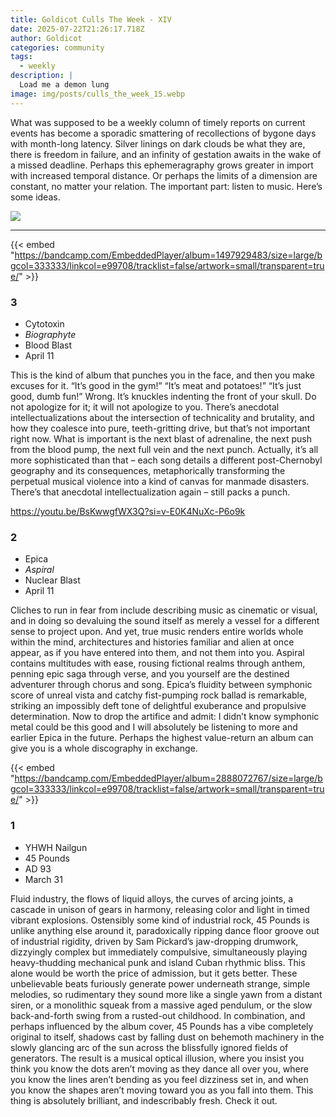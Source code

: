 ```yaml
---
title: Goldicot Culls The Week - XIV
date: 2025-07-22T21:26:17.718Z
author: Goldicot
categories: community
tags:
  - weekly
description: |
  Load me a demon lung
image: img/posts/culls_the_week_15.webp
---
```

What was supposed to be a weekly column of timely reports on current events has become a sporadic smattering of recollections of bygone days with month-long latency. Silver linings on dark clouds be what they are, there is freedom in failure, and an infinity of gestation awaits in the wake of a missed deadline. Perhaps this ephemeragraphy grows greater in import with increased temporal distance. Or perhaps the limits of a dimension are constant, no matter your relation. The important part: listen to music. Here’s some ideas.

![](img/posts/culls_the_week_15.webp)

- - -

{{< embed "https://bandcamp.com/EmbeddedPlayer/album=1497929483/size=large/bgcol=333333/linkcol=e99708/tracklist=false/artwork=small/transparent=true/" >}}

### 3﻿

* Cytotoxin
* *Biographyte*
* Blood Blast
* April 11

This is the kind of album that punches you in the face, and then you make excuses for it. “It’s good in the gym!” “It’s meat and potatoes!” “It’s just good, dumb fun!” Wrong. It’s knuckles indenting the front of your skull. Do not apologize for it; it will not apologize to you. There’s anecdotal intellectualizations about the intersection of technicality and brutality, and how they coalesce into pure, teeth-gritting drive, but that’s not important right now. What is important is the next blast of adrenaline, the next push from the blood pump, the next full vein and the next punch. Actually, it’s all more sophisticated than that – each song details a different post-Chernobyl geography and its consequences, metaphorically transforming the perpetual musical violence into a kind of canvas for manmade disasters. There’s that anecdotal intellectualization again – still packs a punch. 

https://youtu.be/BsKwwgfWX3Q?si=v-E0K4NuXc-P6o9k

### 2﻿

* Epica
* *Aspiral*
* Nuclear Blast
* April 11

Cliches to run in fear from include describing music as cinematic or visual, and in doing so devaluing the sound itself as merely a vessel for a different sense to project upon. And yet, true music renders entire worlds whole within the mind, architectures and histories familiar and alien at once appear, as if you have entered into them, and not them into you. Aspiral contains multitudes with ease, rousing fictional realms through anthem, penning epic saga through verse, and you yourself are the destined adventurer through chorus and song. Epica’s fluidity between symphonic score of unreal vista and catchy fist-pumping rock ballad is remarkable, striking an impossibly deft tone of delightful exuberance and propulsive determination. Now to drop the artifice and admit: I didn’t know symphonic metal could be this good and I will absolutely be listening to more and earlier Epica in the future. Perhaps the highest value-return an album can give you is a whole discography in exchange.

{{< embed "https://bandcamp.com/EmbeddedPlayer/album=2888072767/size=large/bgcol=333333/linkcol=e99708/tracklist=false/artwork=small/transparent=true/" >}}

### 1﻿

* YHWH Nailgun
* 45 Pounds
* AD 93
* M﻿arch 31

Fluid industry, the flows of liquid alloys, the curves of arcing joints, a cascade in unison of gears in harmony, releasing color and light in timed vibrant explosions. Ostensibly some kind of industrial rock, 45 Pounds is unlike anything else around it, paradoxically ripping dance floor groove out of industrial rigidity, driven by Sam Pickard’s jaw-dropping drumwork, dizzyingly complex but immediately compulsive, simultaneously playing heavy-thudding mechanical punk and island Cuban rhythmic bliss. This alone would be worth the price of admission, but it gets better. These unbelievable beats furiously generate power underneath strange, simple melodies, so rudimentary they sound more like a single yawn from a distant siren, or a monolithic squeak from a massive aged pendulum, or the slow back-and-forth swing from a rusted-out childhood. In combination, and perhaps influenced by the album cover, 45 Pounds has a vibe completely original to itself, shadows cast by falling dust on behemoth machinery in the slowly glancing arc of the sun across the blissfully ignored fields of generators. The result is a musical optical illusion, where you insist you think you know the dots aren’t moving as they dance all over you, where you know the lines aren’t bending as you feel dizziness set in, and when you know the shapes aren’t moving toward you as you fall into them. This thing is absolutely brilliant, and indescribably fresh. Check it out.